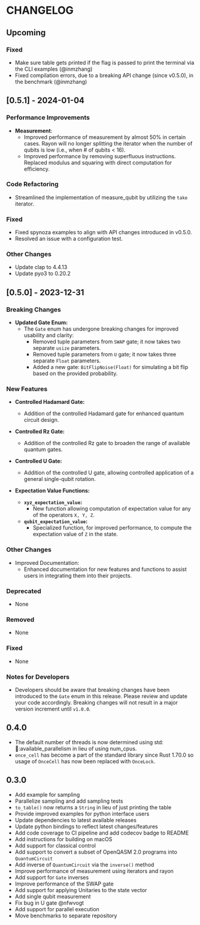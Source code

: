 # CHANGELOG

## Upcoming

### Fixed

- Make sure table gets printed if the flag is passed to print the terminal via the CLI examples (@inmzhang)
- Fixed compilation errors, due to a breaking API change (since v0.5.0), in the benchmark (@inmzhang)

## [0.5.1] - 2024-01-04

### Performance Improvements

- **Measurement**:
    - Improved performance of measurement by almost 50% in certain cases. Rayon will no longer
    splitting the iterator when the number of qubits is low (i.e., when # of qubits < 16).
    - Improved performance by removing superfluous instructions. Replaced
    modulus and squaring with direct computation for efficiency.

### Code Refactoring

- Streamlined the implementation of measure_qubit by utilizing the `take` iterator.

### Fixed

- Fixed spynoza examples to align with API changes introduced in v0.5.0.
- Resolved an issue with a configuration test.

### Other Changes

- Update clap to 4.4.13
- Update pyo3 to 0.20.2

## [0.5.0] - 2023-12-31

### Breaking Changes

- **Updated Gate Enum:**
  - The `Gate` enum has undergone breaking changes for improved usability and clarity:
    - Removed tuple parameters from `SWAP` gate; it now takes two separate `usize` parameters.
    - Removed tuple parameters from `U` gate; it now takes three separate `Float` parameters.
    - Added a new gate: `BitFlipNoise(Float)` for simulating a bit flip based on the provided probability.

### New Features

- **Controlled Hadamard Gate:**
  - Addition of the controlled Hadamard gate for enhanced quantum circuit design.

- **Controlled Rz Gate:**
  - Addition of the controlled Rz gate to broaden the range of available quantum gates.

- **Controlled U Gate:**
  - Addition of the controlled U gate, allowing controlled application of a general single-qubit rotation.

- **Expectation Value Functions:**
  - **`xyz_expectation_value`:**
    - New function allowing computation of expectation value for any of the operators `X, Y, Z`.
  - **`qubit_expectation_value`:**
    - Specialized function, for improved performance, to compute the expectation value of `Z` in the state.

### Other Changes

- Improved Documentation:
  - Enhanced documentation for new features and functions to assist users in integrating them into their projects.

### Deprecated

- None

### Removed

- None

### Fixed

- None

### Notes for Developers

- Developers should be aware that breaking changes have been introduced to the `Gate` enum in this release. Please 
  review and update your code accordingly. Breaking changes will not result in a major version increment until `v1.0.0`.

## 0.4.0

- The default number of threads is now determined using
  std::thread::available_parallelism in lieu of using num_cpus.
- `once_cell` has become a part of the standard library since Rust
  1.70.0 so usage of `OnceCell` has now been replaced with `OnceLock`.

## 0.3.0

- Add example for sampling
- Parallelize sampling and add sampling tests
- `to_table()` now returns a `String` in lieu of just printing the table
- Provide improved examples for python interface users
- Update dependencies to latest available releases
- Update python bindings to reflect latest changes/features
- Add code coverage to CI pipeline and add codecov badge to README
- Add instructions for building on macOS
- Add support for classical control
- Add support to convert a subset of OpenQASM 2.0 programs into `QuantumCircuit`
- Add inverse of `QuantumCircuit` via the `inverse()` method
- Improve performance of measurement using iterators and rayon
- Add support for `Gate` inverses
- Improve performance of the SWAP gate
- Add support for applying Unitaries to the state vector
- Add single qubit measurement
- Fix bug in U gate @nfwvogt
- Add support for parallel execution
- Move benchmarks to separate repository

